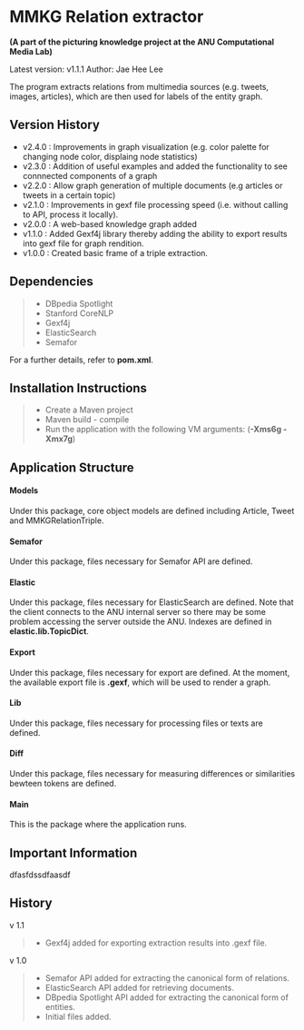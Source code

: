 MMKG Relation extractor
===================

**(A part of the picturing knowledge project at the ANU Computational Media Lab)**

Latest version: v1.1.1
Author: Jae Hee Lee

The program extracts relations from multimedia sources (e.g. tweets, images, articles), which are then used for labels of the entity graph.

Version History
---------------

- v2.4.0 : Improvements in graph visualization (e.g. color palette for changing node color, displaing node statistics)
- v2.3.0 : Addition of useful examples and added the functionality to see connnected components of a graph
- v2.2.0 : Allow graph generation of multiple documents (e.g articles or tweets in a certain topic)
- v2.1.0 : Improvements in gexf file processing speed (i.e. without calling to API, process it locally).
- v2.0.0 : A web-based knowledge graph added
- v1.1.0 : Added Gexf4j library thereby adding the ability to export results into gexf file for graph rendition.
- v1.0.0 : Created basic frame of a triple extraction.


Dependencies
-------------

> - DBpedia Spotlight
> - Stanford CoreNLP
> - Gexf4j
> - ElasticSearch
> - Semafor

For a further details, refer to **pom.xml**.

Installation Instructions
-------------------------

> - Create a Maven project
> - Maven build - compile
> - Run the application with the following VM arguments: (**-Xms6g -Xmx7g**)

Application Structure
---------------------

#### Models

Under this package, core object models are defined including Article, Tweet and MMKGRelationTriple.

#### Semafor

Under this package, files necessary for Semafor API are defined.

#### Elastic

Under this package, files necessary for ElasticSearch are defined. Note that the client connects to the ANU internal server so there may be some problem accessing the server outside the ANU. Indexes are defined in **elastic.lib.TopicDict**.

#### Export

Under this package, files necessary for export are defined. At the moment, the available export file is **.gexf**, which will be used to render a graph.

#### Lib

Under this package, files necessary for processing files or texts are defined.

#### Diff

Under this package, files necessary for measuring differences or similarities bewteen tokens are defined.

#### Main

This is the package where the application runs.

Important Information
---------------------

dfasfdssdfaasdf

History
-------

v 1.1

> - Gexf4j added for exporting extraction results into .gexf file.

v 1.0

> - Semafor API added for extracting the canonical form of relations.
> - ElasticSearch API added for retrieving documents.
> - DBpedia Spotlight API added for extracting the canonical form of entities.
> - Initial files added.
